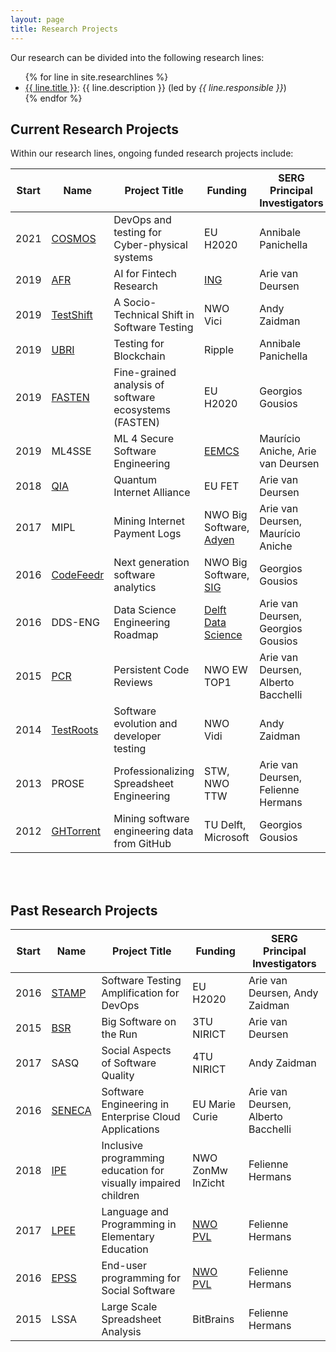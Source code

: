 ```yaml
---
layout: page
title: Research Projects
---
```


Our research can be divided into the following research lines:

<ul>
{% for line in site.researchlines %}
	<li><a href="{{ line.url }}">{{ line.title }}</a>: {{ line.description }}  (led by <i>{{ line.responsible }}</i>)</li>
{% endfor %}
</ul>

## Current Research Projects

Within our research lines, ongoing funded research projects include:

Start | Name | Project Title | Funding | SERG Principal Investigators
------|------|---------------|---------|------------------------
2021 | [COSMOS](https://www.cosmos-devops.org) | DevOps and testing for Cyber-physical systems | EU H2020 | Annibale Panichella
2019  | [AFR](https://se.ewi.tudelft.nl/ai4fintech/)  | AI for Fintech Research | [ING](https://www.ing.com/Home.htm)  | Arie van Deursen
2019  | [TestShift](https://testshiftproject.github.io/) | A Socio-Technical Shift in Software Testing | NWO Vici | Andy Zaidman |
2019  | [UBRI](https://ubri.ripple.com) | Testing for Blockchain | Ripple | Annibale Panichella
2019  | [FASTEN](http://gousios.org/blog/Introducing-Fasten.html) | Fine-grained analysis of software ecosystems (FASTEN) | EU H2020 | Georgios Gousios
2019  | ML4SSE  | ML 4 Secure Software Engineering | [EEMCS](https://www.tudelft.nl/en/eemcs/) | Maurício Aniche, Arie van Deursen
2018  | [QIA](http://quantum-internet.team/)  | Quantum Internet Alliance | EU FET | Arie van Deursen
2017  | MIPL | Mining Internet Payment Logs | NWO Big Software, [Adyen](https://www.adyen.com) | Arie van Deursen, Maurício Aniche
2016  | [CodeFeedr](https://codefeedr.github.io) | Next generation software analytics | NWO Big Software, [SIG](https://www.sig.eu/) | Georgios Gousios
2016  | DDS-ENG | Data Science Engineering Roadmap | [Delft Data Science](https://www.tudelft.nl/en/eemcs/cooperation/delft-data-science/) | Arie van Deursen, Georgios Gousios
2015  | [PCR](https://www.nwo.nl/en/research-and-results/research-projects/i/54/12454.html) | Persistent Code Reviews | NWO EW TOP1 | Arie van Deursen, Alberto Bacchelli
2014  | [TestRoots](https://testroots.org/) | Software evolution and developer testing | NWO Vidi | Andy Zaidman
2013  | PROSE | Professionalizing Spreadsheet Engineering | STW, NWO TTW | Arie van Deursen, Felienne Hermans
2012  | [GHTorrent](https://ghtorrent.org) | Mining software engineering data from GitHub | TU Delft, Microsoft | Georgios Gousios

<br/>
<br/>

## Past Research Projects

Start | Name | Project Title | Funding | SERG Principal Investigators
------|------|---------------|---------|------------------------
2016  | [STAMP](https://www.stamp-project.eu) | Software Testing Amplification for DevOps | EU H2020 | Arie van Deursen, Andy Zaidman
2015  | [BSR](http://www.3tu-bsr.nl) | Big Software on the Run | 3TU NIRICT| Arie van Deursen
2017  | SASQ | Social Aspects of Software Quality | 4TU NIRICT | Andy Zaidman
2016  | [SENECA](https://senecaproject.github.io) | Software Engineering in Enterprise Cloud Applications | EU Marie Curie | Arie van Deursen, Alberto Bacchelli
2018  | [IPE](http://www.felienne.com/archives/6004) | Inclusive programming education for visually impaired children | NWO ZonMw InZicht | Felienne Hermans
2017  | [LPEE](https://www.nwo.nl/onderzoek-en-resultaten/programmas/promotiebeurs+voor+leraren/toekenningen+2017-2) | Language and Programming in Elementary Education | [NWO PVL](https://www.nwo.nl/onderzoek-en-resultaten/programmas/promotiebeurs+voor+leraren) | Felienne Hermans
2016  | [EPSS](https://www.nwo.nl/onderzoek-en-resultaten/programmas/promotiebeurs+voor+leraren/toekenningen+2016-1) | End-user programming for Social Software | [NWO PVL](https://www.nwo.nl/onderzoek-en-resultaten/programmas/promotiebeurs+voor+leraren) | Felienne Hermans
2015  | LSSA | Large Scale Spreadsheet Analysis | BitBrains | Felienne Hermans

